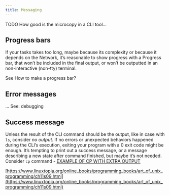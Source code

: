 ```yaml
---
title: Messaging
---
```


TODO
How good is the microcopy in a CLI tool...

<!--more-->

## Progress bars

If your tasks takes too long, maybe because its complexity or because it depends on the Network, it’s reasonable to show progress with a Progress bar, that won’t be included in the final output, or won’t be outputted in an non-interactive (non-tty) terminal.

See How to make a progress bar?

## Error messages

...
See: debugging

## Success message

Unless the result of the CLI command should be the output, like in case with `ls`, consider _no output_. If no errors or unexpected behaviors happened during the CLI’s execution, exiting your program with a 0 exit code might be enough. It’s tempting to print out a success message, or a message describing a new state after command finished, but maybe it’s not needed. Consider `cp` command - [EXAMPLE OF CP WITH EXTRA OUTPUT](#)

[https://www.linuxtopia.org/online_books/programming_books/art_of_unix_programming/ch11s09.html](https://www.linuxtopia.org/online_books/programming_books/art_of_unix_programming/ch11s09.html)
